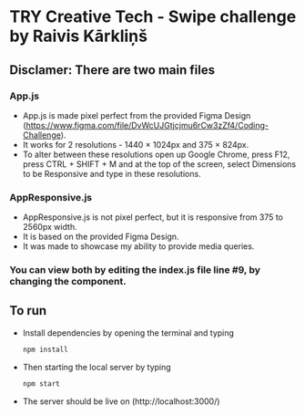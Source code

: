 # TRY Creative Tech - Swipe challenge by Raivis Kārkliņš

## Disclamer: There are two main files

### App.js
- App.js is made pixel perfect from the provided Figma Design (https://www.figma.com/file/DvWcUJGtjcjmu6rCw3zZf4/Coding-Challenge).
- It works for 2 resolutions - 1440 × 1024px and 375 × 824px.
- To alter between these resolutions open up Google Chrome, press F12, press CTRL + SHIFT + M and at the top of the screen, select Dimensions to be Responsive and type in these resolutions.
### AppResponsive.js
- AppResponsive.js is not pixel perfect, but it is responsive from 375 to 2560px width.
- It is based on the provided Figma Design.
- It was made to showcase my ability to provide media queries.
### You can view both by editing the index.js file line #9, by changing the component.

## To run
* Install dependencies by opening the terminal and typing 
    ```sh 
    npm install
    ```
* Then starting the local server by typing
    ```sh 
    npm start
    ```
* The server should be live on (http://localhost:3000/)
